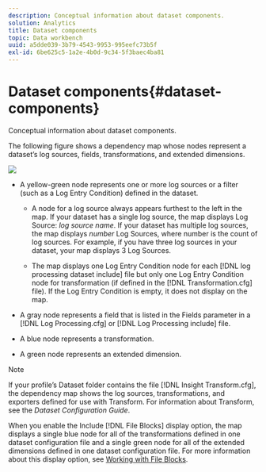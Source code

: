 ```yaml
---
description: Conceptual information about dataset components.
solution: Analytics
title: Dataset components
topic: Data workbench
uuid: a5dde039-3b79-4543-9953-995eefc73b5f
exl-id: 6be625c5-1a2e-4b0d-9c34-5f3baec4ba81
---
```

# Dataset components{#dataset-components}

Conceptual information about dataset components.

The following figure shows a dependency map whose nodes represent a dataset’s log sources, fields, transformations, and extended dimensions.

![](assets/vis_DependencyMap.png)

* A yellow-green node represents one or more log sources or a filter (such as a Log Entry Condition) defined in the dataset.

    * A node for a log source always appears furthest to the left in the map. If your dataset has a single log source, the map displays Log Source: *log source name*. If your dataset has multiple log sources, the map displays *number* Log Sources, where number is the count of log sources. For example, if you have three log sources in your dataset, your map displays 3 Log Sources. 
    
    * The map displays one Log Entry Condition node for each [!DNL log processing dataset include] file but only one Log Entry Condition node for transformation (if defined in the [!DNL Transformation.cfg] file). If the Log Entry Condition is empty, it does not display on the map.

* A gray node represents a field that is listed in the Fields parameter in a [!DNL Log Processing.cfg] or [!DNL Log Processing include] file. 

* A blue node represents a transformation. 
* A green node represents an extended dimension.

>[!NOTE]
>
>If your profile’s Dataset folder contains the file [!DNL Insight Transform.cfg], the dependency map shows the log sources, transformations, and exporters defined for use with Transform. For information about Transform, see the *Dataset Configuration Guide*.

When you enable the Include [!DNL File Blocks] display option, the map displays a single blue node for all of the transformations defined in one dataset configuration file and a single green node for all of the extended dimensions defined in one dataset configuration file. For more information about this display option, see [Working with File Blocks](../../../../../home/c-get-started/c-admin-intrf/c-dataset-mgrs/c-dep-maps/c-wkg-file-blocks.md#concept-3652bbabfbd34449a5f842d8aa598efc).
